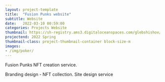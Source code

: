 ```yaml
---
layout: project-template
title:  "Fusion Punks website"
subtitle: Website
date:   2022-03-10 00:59:00
categories: Projects Website
thumbnail: https://sh-registry.ams3.digitaloceanspaces.com/glebshishov/Fussion-Punks-Web/FP-web-thumbnail.jpg
projectend: 2022 Spring
thumbnail-class: project-thumbnail-container block-size-m
images:
- /img/poker/
---
```


Fusion Punks
NFT creation service.

Branding design - NFT collection.
Site design service